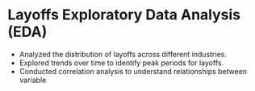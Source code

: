 # Layoffs Exploratory Data Analysis (EDA)
+ Analyzed the distribution of layoffs across different industries.
+ Explored trends over time to identify peak periods for layoffs.
+ Conducted correlation analysis to understand relationships between variable
